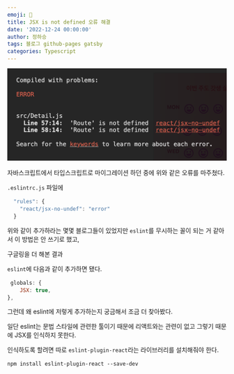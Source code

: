 ```yaml
---
emoji: 🔮
title: JSX is not defined 오류 해결
date: '2022-12-24 00:00:00'
author: 정하승
tags: 블로그 github-pages gatsby
categories: Typescript
---
```


<img src='../../assets/JSX.png' />

자바스크립트에서 타입스크립트로 마이그레이션 하던 중에 위와 같은 오류를 마주쳤다.

`.eslintrc.js` 파일에

```js
  "rules": {
    "react/jsx-no-undef": "error"
  }
```

위와 같이 추가하라는 몇몇 블로그들이 있었지만 `eslint`를 무시하는 꼴이 되는 거 같아서 이 방법은 안 쓰기로 했고,

구글링을 더 해본 결과

`eslint`에 다음과 같이 추가하면 됐다.

```js
 globals: {
    JSX: true,
},
```

그런데 왜 eslint에 저렇게 추가하는지 궁금해서 조금 더 찾아봤다.

일단 eslint는 문법 스타일에 관련한 툴이기 때문에 리액트와는 관련이 없고 그렇기 때문에 JSX를 인식하지 못한다.

인식하도록 할려면 따로 `eslint-plugin-react`라는 라이브러리를 설치해줘야 한다.

```
npm install eslint-plugin-react --save-dev
```
